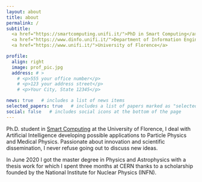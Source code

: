 ```yaml
---
layout: about
title: about
permalink: /
subtitle: 
  <a href="https://smartcomputing.unifi.it/">PhD in Smart Computing</a> • 
  <a href="https://www.dinfo.unifi.it/">Department of Information Engineering</a> •
  <a href="https://www.unifi.it/">University of Florence</a>

profile:
  align: right
  image: prof_pic.jpg
  address: # > 
    # <p>555 your office number</p> 
    # <p>123 your address street</p> 
    # <p>Your City, State 12345</p>

news: true   # includes a list of news items
selected_papers: true   # includes a list of papers marked as "selected={true}"
social: false   # includes social icons at the bottom of the page
---
```


Ph.D. student in <a href="https://smartcomputing.unifi.it/">Smart Computing</a> at the University of Florence, I deal with Artificial Intelligence developing  possible applications to Particle Physics and Medical Physics. Passionate about innovation and scientific dissemination, I never refuse going out to discuss new ideas.

In June 2020 I got the master degree in Physics and Astrophysics with a thesis work for which I spent three months at CERN thanks to a scholarship founded by the National Institute for Nuclear Physics (INFN).

<!--
Write your biography here. Tell the world about yourself. Link to your favorite [subreddit](http://reddit.com). You can put a picture in, too. The code is already in, just name your picture `prof_pic.jpg` and put it in the `img/` folder.

Put your address / P.O. box / other info right below your picture. You can also disable any these elements by editing `profile` property of the YAML header of your `_pages/about.md`. Edit `_bibliography/papers.bib` and Jekyll will render your [publications page](/al-folio/publications/) automatically.

Link to your social media connections, too. This theme is set up to use [Font Awesome icons](http://fortawesome.github.io/Font-Awesome/) and [Academicons](https://jpswalsh.github.io/academicons/), like the ones below. Add your Facebook, Twitter, LinkedIn, Google Scholar, or just disable all of them.
-->
